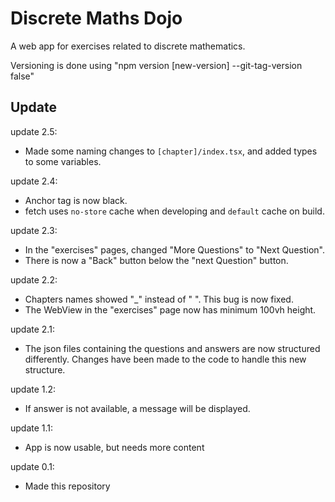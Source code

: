 # Discrete Maths Dojo
A web app for exercises related to discrete mathematics.

Versioning is done using "npm version [new-version] --git-tag-version false"

## Update

update 2.5:
- Made some naming changes to `[chapter]/index.tsx`, and added types to some variables.

update 2.4:
- Anchor tag is now black.
- fetch uses `no-store` cache when developing and `default` cache on build. 

update 2.3:
- In the "exercises" pages, changed "More Questions" to "Next Question".
- There is now a "Back" button below the "next Question" button.

update 2.2:
- Chapters names showed "_" instead of " ". This bug is now fixed.
- The WebView in the "exercises" page now has minimum 100vh height.

update 2.1:
- The json files containing the questions and answers are now structured differently. Changes have been made to the code to handle this new structure.

update 1.2:
- If answer is not available, a message will be displayed.

update 1.1:
- App is now usable, but needs more content

update 0.1:
- Made this repository